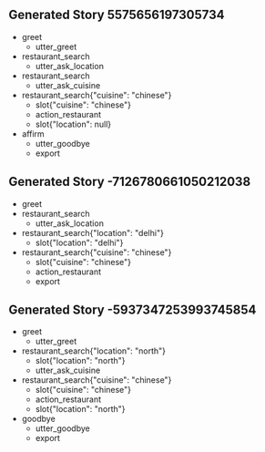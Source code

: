 ## Generated Story 5575656197305734
* greet
    - utter_greet
* restaurant_search
    - utter_ask_location
* restaurant_search
    - utter_ask_cuisine
* restaurant_search{"cuisine": "chinese"}
    - slot{"cuisine": "chinese"}
    - action_restaurant
    - slot{"location": null}
* affirm
    - utter_goodbye
    - export

## Generated Story -7126780661050212038
* greet
* restaurant_search
    - utter_ask_location
* restaurant_search{"location": "delhi"}
    - slot{"location": "delhi"}
* restaurant_search{"cuisine": "chinese"}
    - slot{"cuisine": "chinese"}
    - action_restaurant
    - export

## Generated Story -5937347253993745854
* greet
    - utter_greet
* restaurant_search{"location": "north"}
    - slot{"location": "north"}
    - utter_ask_cuisine
* restaurant_search{"cuisine": "chinese"}
    - slot{"cuisine": "chinese"}
    - action_restaurant
    - slot{"location": "north"}
* goodbye
    - utter_goodbye
    - export

